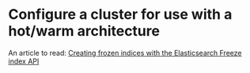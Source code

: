 # Configure a cluster for use with a hot/warm architecture

An article to read: [Creating frozen indices with the Elasticsearch Freeze index API](https://www.elastic.co/blog/creating-frozen-indices-with-the-elasticsearch-freeze-index-api)

